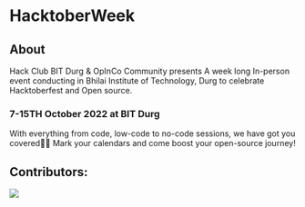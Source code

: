 # HacktoberWeek

## About
Hack Club BIT Durg & OpInCo Community presents A week long In-person event conducting in Bhilai Institute of Technology, Durg to celebrate Hacktoberfest and Open source.

### 7-15TH October 2022 at BIT Durg
With everything from code, low-code to no-code sessions, we have got you covered🤞🏻 Mark your calendars and come boost your open-source journey!

## Contributors:
<a href = "https://github.com/OpInCo-Community/HacktoberWeek/graphs/contributors">
  <img src = "https://contrib.rocks/image?repo=OpInCo-Community/HacktoberWeek"/>
</a>
